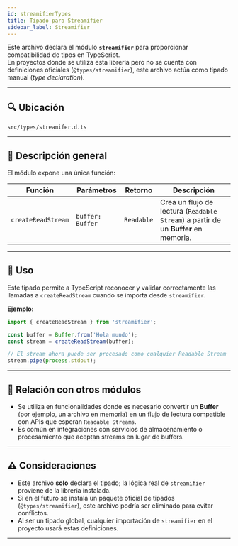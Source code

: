 ```yaml
---
id: streamifierTypes
title: Tipado para Streamifier
sidebar_label: Streamifier 
---
```


Este archivo declara el módulo **`streamifier`** para proporcionar compatibilidad de tipos en TypeScript.  
En proyectos donde se utiliza esta librería pero no se cuenta con definiciones oficiales (`@types/streamifier`), este archivo actúa como tipado manual (*type declaration*).

---

## 🔍 Ubicación

`src/types/streamifer.d.ts`

---

## 📌 Descripción general

El módulo expone una única función:

| Función                | Parámetros            | Retorno    | Descripción |
|------------------------|-----------------------|------------|-------------|
| `createReadStream`     | `buffer: Buffer`      | `Readable` | Crea un flujo de lectura (`Readable Stream`) a partir de un **Buffer** en memoria. |

---

## 🔗 Uso

Este tipado permite a TypeScript reconocer y validar correctamente las llamadas a `createReadStream` cuando se importa desde `streamifier`.

**Ejemplo:**

```ts
import { createReadStream } from 'streamifier';

const buffer = Buffer.from('Hola mundo');
const stream = createReadStream(buffer);

// El stream ahora puede ser procesado como cualquier Readable Stream
stream.pipe(process.stdout);
````

---

## 🧩 Relación con otros módulos

* Se utiliza en funcionalidades donde es necesario convertir un **Buffer** (por ejemplo, un archivo en memoria) en un flujo de lectura compatible con APIs que esperan `Readable Streams`.
* Es común en integraciones con servicios de almacenamiento o procesamiento que aceptan streams en lugar de buffers.

---

## ⚠️ Consideraciones

* Este archivo **solo** declara el tipado; la lógica real de `streamifier` proviene de la librería instalada.
* Si en el futuro se instala un paquete oficial de tipados (`@types/streamifier`), este archivo podría ser eliminado para evitar conflictos.
* Al ser un tipado global, cualquier importación de `streamifier` en el proyecto usará estas definiciones.

---
